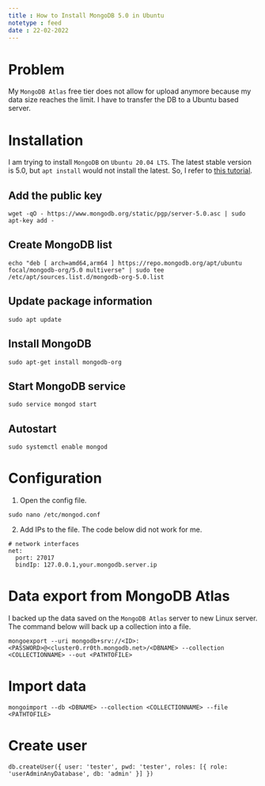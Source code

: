 ```yaml
---
title : How to Install MongoDB 5.0 in Ubuntu
notetype : feed
date : 22-02-2022
---
```

# Problem
My `MongoDB Atlas` free tier does not allow for upload anymore because my data size reaches the limit. I have to transfer the DB to a Ubuntu based server.

# Installation
I am trying to install `MongoDB` on `Ubuntu 20.04 LTS`. The latest stable version is 5.0, but `apt install` would not install the latest. So, I refer to [this tutorial](https://thishosting.rocks/install-mongodb-ubuntu/).

## Add the public key
```
wget -qO - https://www.mongodb.org/static/pgp/server-5.0.asc | sudo apt-key add -
```

## Create MongoDB list
```
echo "deb [ arch=amd64,arm64 ] https://repo.mongodb.org/apt/ubuntu focal/mongodb-org/5.0 multiverse" | sudo tee /etc/apt/sources.list.d/mongodb-org-5.0.list
```

## Update package information
```
sudo apt update
```

## Install MongoDB
```
sudo apt-get install mongodb-org
```

## Start MongoDB service
```
sudo service mongod start
```

## Autostart
```
sudo systemctl enable mongod
```

# Configuration

1. Open the config file.
```
sudo nano /etc/mongod.conf
```

2. Add IPs to the file.
The code below did not work for me.
```
# network interfaces
net:
  port: 27017
  bindIp: 127.0.0.1,your.mongodb.server.ip
```

# Data export from MongoDB Atlas
I backed up the data saved on the `MongoDB Atlas` server to new Linux server. The command below will back up a collection into a file.
```
mongoexport --uri mongodb+srv://<ID>:<PASSWORD>@<cluster0.rr0th.mongodb.net>/<DBNAME> --collection <COLLECTIONNAME> --out <PATHTOFILE>
```

# Import data
```
mongoimport --db <DBNAME> --collection <COLLECTIONNAME> --file <PATHTOFILE>
```

# Create user
```
db.createUser({ user: 'tester', pwd: 'tester', roles: [{ role: 'userAdminAnyDatabase', db: 'admin' }] })
```
